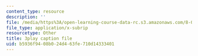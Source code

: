 ```yaml
---
content_type: resource
description: ''
file: /media/https%3A/open-learning-course-data-rc.s3.amazonaws.com/8-03sc-physics-iii-vibrations-and-waves-fall-2016/b5936f9408b024d463fe710d14333401_1JeBWHzrRD4.srt
file_type: application/x-subrip
resourcetype: Other
title: 3play caption file
uid: b5936f94-08b0-24d4-63fe-710d14333401
---
```


